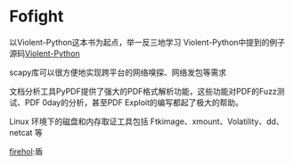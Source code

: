 # Fofight
以Violent-Python这本书为起点，举一反三地学习
Violent-Python中提到的例子源码[Violent-Python](https://github.com/shadow-box/Violent-Python-Examples)

scapy库可以很方便地实现跨平台的网络嗅探、网络发包等需求

文档分析工具PyPDF提供了强大的PDF格式解析功能，这些功能对PDF的Fuzz测试、PDF 0day的分析，甚至PDF Exploit的编写都起了极大的帮助。

 Linux 环境下的磁盘和内存取证工具包括 Ftkimage、xmount、Volatility、dd、netcat 等
 
 
[firehol](https://github.com/firehol):盾
